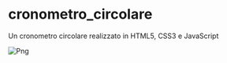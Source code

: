 # cronometro_circolare
 Un cronometro circolare realizzato in HTML5, CSS3 e JavaScript

![Png](https://i.ibb.co/tDhrshc/Immagine-2024-08-11-144612.png)